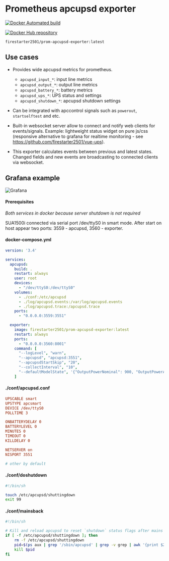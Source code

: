 # Prometheus apcupsd exporter

[![Docker Automated build](https://img.shields.io/docker/automated/firestarter2501/prom-apcupsd-exporter.svg)](https://hub.docker.com/repository/docker/firestarter2501/prom-apcupsd-exporter/)

[![Docker Hub repository](http://dockeri.co/image/firestarter2501/prom-apcupsd-exporter)](https://registry.hub.docker.com/r/firestarter2501/prom-apcupsd-exporter)

`firestarter2501/prom-apcupsd-exporter:latest`

## Use cases

* Provides wide apcupsd metrics for prometheus.
  * `apcupsd_input_*`: input line metrics
  * `apcupsd_output_*`: output line metrics
  * `apcupsd_battery_*`: battery metrics
  * `apcupsd_ups_*`: UPS status and settings
  * `apcupsd_shutdown_*`: apcupsd shutdown settings

* Can be integrated with apccontrol signals such as `powerout`, `startselftest` and etc.

* Built-in websocket server allow to connect and notify web clients for events/signals.
Example: lightweight status widget on pure js/css (responsive alternative to grafana for realtime monitoring - see https://github.com/firestarter2501/vue-ups).

* This exporter calculates events between previous and latest states. Changed fields and new events are broadcasting to connected clients via websocket.

## Grafana example

![Grafana](example-grafana.png "Grafana example")


#### Prerequisites

_Both services in docker because server shutdown is not required_

SUA1500i connected via serial port /dev/ttyS0 in smart mode. After start on host appear two ports: 3559 - apcupsd, 3560 - exporter.

#### docker-compose.yml

```yml
version: '3.4'

services:
  apcupsd:
    build: .
    restart: always
    user: root
    devices:
      - "/dev/ttyS0:/dev/ttyS0"
    volumes:
      - ./conf:/etc/apcupsd
      - ./log/apcupsd.events:/var/log/apcupsd.events
      - ./log/apcupsd.trace:/apcupsd.trace
    ports:
      - "0.0.0.0:3559:3551"

  exporter:
    image: firestarter2501/prom-apcupsd-exporter:latest
    restart: always
    ports:
      - "0.0.0.0:3560:8001"
    command: [
      "--logLevel", "warn",
      "--apcupsd", "apcupsd:3551",
      "--apcupsdStartSkip", "20",
      "--collectInterval", "10",
      "--defaultModelState", '{"OutputPowerNominal": 900, "OutputPowerApparentNominal": 1500}'
    ]
```

#### ./conf/apcupsd.conf

```ini
UPSCABLE smart 
UPSTYPE apcsmart
DEVICE /dev/ttyS0
POLLTIME 3

ONBATTERYDELAY 0
BATTERYLEVEL 0
MINUTES 0
TIMEOUT 0
KILLDELAY 0

NETSERVER on
NISPORT 3551

# other by default
```

#### ./conf/doshutdown

```sh
#!/bin/sh

touch /etc/apcupsd/shuttingdown
exit 99
```

#### ./conf/mainsback

```sh
#!/bin/sh

# Kill and reload apcupsd to reset `shutdown` status flags after mains back
if [ -f /etc/apcupsd/shuttingdown ]; then
    rm -f /etc/apcupsd/shuttingdown
    pid=$(ps aux | grep '/sbin/apcupsd' | grep -v grep | awk '{print $2}')
    kill $pid
fi
```
